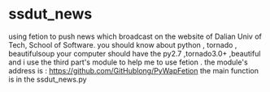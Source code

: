 ssdut_news
==========

using fetion to push  news which broadcast on the website of Dalian Univ of Tech, School of Software.
you should know about python , tornado , beautifulsoup
your computer should have the py2.7 ,tornado3.0+ ,beautiful 
and i use the third part's module to help me to use fetion .
the module's address is : https://github.com/GitHublong/PyWapFetion
the main function is in the ssdut_news.py
